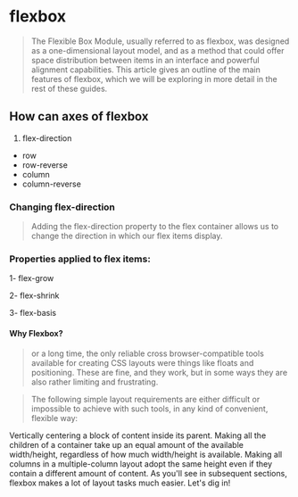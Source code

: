 # flexbox

> The Flexible Box Module, usually referred to as flexbox, was designed as a one-dimensional layout model, and as a method that could offer space distribution between items in an interface and powerful alignment capabilities. This article gives an outline of the main features of flexbox, which we will be exploring in more detail in the rest of these guides.

## How can  axes of flexbox

1. flex-direction

- row
- row-reverse
- column
- column-reverse

### Changing flex-direction

> Adding the flex-direction property to the flex container allows us to change the direction in which our flex items display.


### Properties applied to flex items:

1- flex-grow

2- flex-shrink

3- flex-basis

#### Why Flexbox?

> or a long time, the only reliable cross browser-compatible tools available for creating CSS layouts were things like floats and positioning. These are fine, and they work, but in some ways they are also rather limiting and frustrating.

> The following simple layout requirements are either difficult or impossible to achieve with such tools, in any kind of convenient, flexible way:

Vertically centering a block of content inside its parent.
Making all the children of a container take up an equal amount of the available width/height, regardless of how much width/height is available.
Making all columns in a multiple-column layout adopt the same height even if they contain a different amount of content.
As you'll see in subsequent sections, flexbox makes a lot of layout tasks much easier. Let's dig in!
